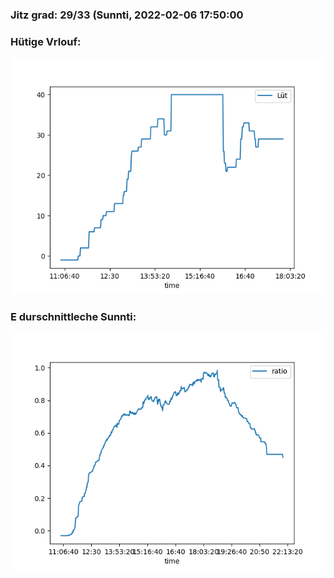 ### Jitz grad: 29/33 (Sunnti, 2022-02-06 17:50:00

### Hütige Vrlouf:
![Graph](Today.png)

### E durschnittleche Sunnti:
![Graph](Sunnti.png)
